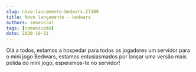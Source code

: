 ```yaml
---
slug: novo-lancamento-bedwars.17108
title: Novo lançamento - bedwars
authors: imnesslol
tags: [comunicado]
date: 2020-10-31
---
```


Olá a todos, estamos a hospedar para todos os jogadores um servidor para o mini jogo Bedwars, estamos entusiasmados por lançar uma versão mais polida do mini jogo, esperamos-te no servidor!